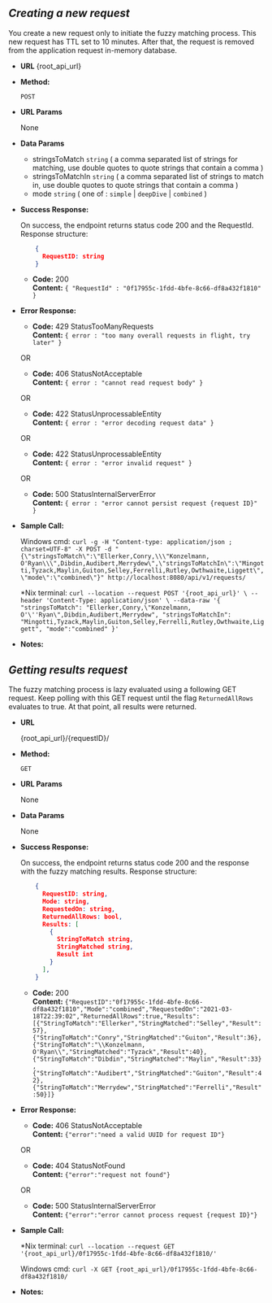 ***Creating a new request***
----
  You create a new request only to initiate the fuzzy matching process. This new request has TTL set to 10 minutes. After that, the request is removed from the application request in-memory database.

* **URL** 
  {root_api_url}

* **Method:**
  
  `POST`
  
*  **URL Params**

   None

* **Data Params**

  * stringsToMatch `string` ( a comma separated list of strings for matching, use double quotes to quote strings that contain a comma )
  * stringsToMatchIn `string` ( a comma separated list of strings to match in, use double quotes to quote strings that contain a comma )
  * mode `string` ( one of : `simple` | `deepDive` | `combined` )

* **Success Response:**
  
  On success, the endpoint returns status code 200 and the RequestId.
  Response structure:

    ```json
        {
          RequestID: string
        }
    ```

  * **Code:** 200 <br />
    **Content:** `{ "RequestId" : "0f17955c-1fdd-4bfe-8c66-df8a432f1810" }`
 
* **Error Response:**

  * **Code:** 429 StatusTooManyRequests <br />
    **Content:** `{ error : "too many overall requests in flight, try later" }`

  OR

  * **Code:** 406 StatusNotAcceptable <br />
    **Content:** `{ error : "cannot read request body" }`

  OR

  * **Code:** 422 StatusUnprocessableEntity <br />
    **Content:** `{ error : "error decoding request data" }`
  
  OR

  * **Code:** 422 StatusUnprocessableEntity <br />
    **Content:** `{ error : "error invalid request" }`

  OR

  * **Code:** 500 StatusInternalServerError <br />
    **Content:** `{ error : "error cannot persist request {request ID}" }`

* **Sample Call:**

	Windows cmd:
  `curl -g -H "Content-type: application/json ; charset=UTF-8" -X POST -d "{\"stringsToMatch\":\"Ellerker,Conry,\\\"Konzelmann, O'Ryan\\\",Dibdin,Audibert,Merrydew\",\"stringsToMatchIn\":\"Mingotti,Tyzack,Maylin,Guiton,Selley,Ferrelli,Rutley,Owthwaite,Liggett\",\"mode\":\"combined\"}" http://localhost:8080/api/v1/requests/`

	*Nix terminal:
  `curl --location --request POST '{root_api_url}' \
   --header 'Content-Type: application/json' \
   --data-raw '{
   "stringsToMatch": "Ellerker,Conry,\"Konzelmann, O'\''Ryan\",Dibdin,Audibert,Merrydew",
   "stringsToMatchIn": "Mingotti,Tyzack,Maylin,Guiton,Selley,Ferrelli,Rutley,Owthwaite,Liggett",
   "mode":"combined"
   }'`

* **Notes:**


***Getting results request***
----
  The fuzzy matching process is lazy evaluated using a following GET request. Keep polling with this GET request until the flag `ReturnedAllRows` evaluates to true. At that point, all results were returned.

* **URL**

  {root_api_url}/{requestID}/

* **Method:**
  
  `GET`
  
*  **URL Params**

   None

* **Data Params**

   None

* **Success Response:**

    On success, the endpoint returns status code 200 and the response with the fuzzy matching results.
    Response structure:

    ```json
        {
          RequestID: string,
          Mode: string,
          RequestedOn: string,
          ReturnedAllRows: bool,
          Results: [
            {
              StringToMatch string,
              StringMatched string,
              Result int
            }
          ],
        }
    ```

  * **Code:** 200 <br />
    **Content:** `{"RequestID":"0f17955c-1fdd-4bfe-8c66-df8a432f1810","Mode":"combined","RequestedOn":"2021-03-18T22:39:02","ReturnedAllRows":true,"Results":[{"StringToMatch":"Ellerker","StringMatched":"Selley","Result":57},{"StringToMatch":"Conry","StringMatched":"Guiton","Result":36},{"StringToMatch":"\\Konzelmann, O'Ryan\\","StringMatched":"Tyzack","Result":40},{"StringToMatch":"Dibdin","StringMatched":"Maylin","Result":33},{"StringToMatch":"Audibert","StringMatched":"Guiton","Result":42},{"StringToMatch":"Merrydew","StringMatched":"Ferrelli","Result":50}]}`
 
* **Error Response:**

  * **Code:** 406 StatusNotAcceptable <br />
    **Content:** `{"error":"need a valid UUID for request ID"}`

  OR

  * **Code:** 404 StatusNotFound <br />
    **Content:** `{"error":"request not found"}`

  OR

  * **Code:** 500 StatusInternalServerError <br />
    **Content:** `{"error":"error cannot process request {request ID}"}`

* **Sample Call:**

  *Nix terminal:
  `curl --location --request GET '{root_api_url}/0f17955c-1fdd-4bfe-8c66-df8a432f1810/'`

  Windows cmd:
  `curl -X GET {root_api_url}/0f17955c-1fdd-4bfe-8c66-df8a432f1810/`

* **Notes:**
